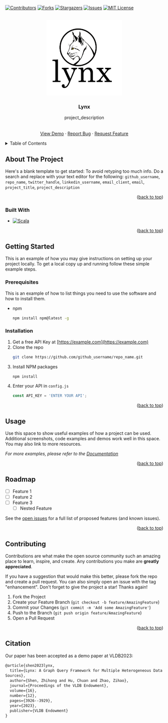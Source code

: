 <!-- Improved compatibility of back to top link: See: https://github.com/othneildrew/Best-README-Template/pull/73 -->
<a name="readme-top"></a>
<!--
*** Thanks for checking out the Best-README-Template. If you have a suggestion
*** that would make this better, please fork the repo and create a pull request
*** or simply open an issue with the tag "enhancement".
*** Don't forget to give the project a star!
*** Thanks again! Now go create something AMAZING! :D
-->



<!-- PROJECT SHIELDS -->
<!--
*** I'm using markdown "reference style" links for readability.
*** Reference links are enclosed in brackets [ ] instead of parentheses ( ).
*** See the bottom of this document for the declaration of the reference variables
*** for contributors-url, forks-url, etc. This is an optional, concise syntax you may use.
*** https://www.markdownguide.org/basic-syntax/#reference-style-links
-->
[![Contributors][contributors-shield]][contributors-url]
[![Forks][forks-shield]][forks-url]
[![Stargazers][stars-shield]][stars-url]
[![Issues][issues-shield]][issues-url]
[![MIT License][license-shield]][license-url]

<!-- PROJECT LOGO -->
<br />
<div align="center">
  <a href="https://github.com/lynxworld/lynx">
    <img src="logo.png" alt="Logo" width="240" height="240">
  </a>

<h3 align="center">Lynx</h3>

  <p align="center">
    project_description
    <br />
<!--     <a href="https://github.com/lynxworld/lynx"><strong>Explore the docs »</strong></a> -->
    <br />
    <br />
    <a href="https://www.youtube.com/watch?v=bFhMIkksMl8&t=480s">View Demo</a>
    ·
    <a href="https://github.com/lynxworld/lynx/issues">Report Bug</a>
    ·
    <a href="https://github.com/lynxworld/lynx/issues">Request Feature</a>
  </p>
</div>


<!-- TABLE OF CONTENTS -->
<details>
  <summary>Table of Contents</summary>
  <ol>
    <li>
      <a href="#about-the-project">About The Project</a>
      <ul>
        <li><a href="#built-with">Built With</a></li>
      </ul>
    </li>
    <li>
      <a href="#getting-started">Getting Started</a>
      <ul>
        <li><a href="#prerequisites">Prerequisites</a></li>
        <li><a href="#installation">Installation</a></li>
      </ul>
    </li>
    <li><a href="#usage">Usage</a></li>
    <li><a href="#roadmap">Roadmap</a></li>
    <li><a href="#contributing">Contributing</a></li>
    <li><a href="#license">License</a></li>
    <li><a href="#contact">Contact</a></li>
    <li><a href="#acknowledgments">Acknowledgments</a></li>
  </ol>
</details>



<!-- ABOUT THE PROJECT -->
## About The Project


Here's a blank template to get started: To avoid retyping too much info. Do a search and replace with your text editor for the following: `github_username`, `repo_name`, `twitter_handle`, `linkedin_username`, `email_client`, `email`, `project_title`, `project_description`

<p align="right">(<a href="#readme-top">back to top</a>)</p>



### Built With

* [![Scala][Scala]][Scala-url]

<p align="right">(<a href="#readme-top">back to top</a>)</p>



<!-- GETTING STARTED -->
## Getting Started

This is an example of how you may give instructions on setting up your project locally.
To get a local copy up and running follow these simple example steps.

### Prerequisites

This is an example of how to list things you need to use the software and how to install them.
* npm
  ```sh
  npm install npm@latest -g
  ```

### Installation

1. Get a free API Key at [https://example.com](https://example.com)
2. Clone the repo
   ```sh
   git clone https://github.com/github_username/repo_name.git
   ```
3. Install NPM packages
   ```sh
   npm install
   ```
4. Enter your API in `config.js`
   ```js
   const API_KEY = 'ENTER YOUR API';
   ```

<p align="right">(<a href="#readme-top">back to top</a>)</p>



<!-- USAGE EXAMPLES -->
## Usage

Use this space to show useful examples of how a project can be used. Additional screenshots, code examples and demos work well in this space. You may also link to more resources.

_For more examples, please refer to the [Documentation](https://example.com)_

<p align="right">(<a href="#readme-top">back to top</a>)</p>



<!-- ROADMAP -->
## Roadmap

- [ ] Feature 1
- [ ] Feature 2
- [ ] Feature 3
    - [ ] Nested Feature

See the [open issues](https://github.com/github_username/repo_name/issues) for a full list of proposed features (and known issues).

<p align="right">(<a href="#readme-top">back to top</a>)</p>



<!-- CONTRIBUTING -->
## Contributing

Contributions are what make the open source community such an amazing place to learn, inspire, and create. Any contributions you make are **greatly appreciated**.

If you have a suggestion that would make this better, please fork the repo and create a pull request. You can also simply open an issue with the tag "enhancement".
Don't forget to give the project a star! Thanks again!

1. Fork the Project
2. Create your Feature Branch (`git checkout -b feature/AmazingFeature`)
3. Commit your Changes (`git commit -m 'Add some AmazingFeature'`)
4. Push to the Branch (`git push origin feature/AmazingFeature`)
5. Open a Pull Request

<p align="right">(<a href="#readme-top">back to top</a>)</p>


<!-- Citation -->
## Citation
Our paper has been accepted as a demo paper at VLDB2023:
```
@article{shen2023lynx,
  title={Lynx: A Graph Query Framework for Multiple Heterogeneous Data Sources},
  author={Shen, Zhihong and Hu, Chuan and Zhao, Zihao},
  journal={Proceedings of the VLDB Endowment},
  volume={16},
  number={12},
  pages={3926--3929},
  year={2023},
  publisher={VLDB Endowment}
}
```

<!-- ACKNOWLEDGMENTS -->
<!-- ## Acknowledgments

* []()
* []()
* []()

<p align="right">(<a href="#readme-top">back to top</a>)</p> -->



<!-- MARKDOWN LINKS & IMAGES -->
<!-- https://www.markdownguide.org/basic-syntax/#reference-style-links -->
[contributors-shield]: https://img.shields.io/github/contributors/lynxworld/lynx.svg?style=for-the-badge
[contributors-url]: https://github.com/lynxworld/lynx/contributors
[forks-shield]: https://img.shields.io/github/forks/lynxworld/lynx.svg?style=for-the-badge
[forks-url]: https://github.com/lynxworld/lynx/network/members
[stars-shield]: https://img.shields.io/github/stars/lynxworld/lynx.svg?style=for-the-badge
[stars-url]: https://github.com/lynxworld/lynx/stargazers
[issues-shield]: https://img.shields.io/github/issues/lynxworld/lynx.svg?style=for-the-badge
[issues-url]: https://github.com/lynxworld/lynx/issues
[license-shield]: https://img.shields.io/github/license/lynxworld/lynx.svg?style=for-the-badge
[license-url]: https://github.com/lynxworld/lynx/blob/master/LICENSE

[scala]: https://img.shields.io/badge/scala-000000?style=for-the-badge&logo=scala&logoColor=white&labelColor=%23DC322F
[scala-url]: https://nextjs.org/


